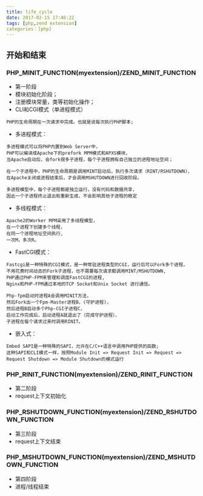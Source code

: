 ```yaml
---
title: life_cycle
date: 2017-02-15 17:46:22
tags: [php,zend extension]
categories：[php]
---
```


## 开始和结束

### PHP_MINIT_FUNCTION(myextension)/ZEND_MINIT_FUNCTION
- 第一阶段
- 模块初始化阶段；
- 注册模块常量，类等初始化操作；
- CLI和CGI模式（单进程模式）
```
PHP的生命周期在一次请求中完成。也就是说每次执行PHP脚本;
```
- 多进程模式：
```
多进程模式可以将PHP内置到Web Server中，
PHP可以编译成Apache下的prefork MPM模式和APXS模块，
当Apache启动后，会fork很多子进程，每个子进程拥有自己独立的进程地址空间；

在一个子进程中，PHP的生命周期是调用MINT启动后，执行多次请求（RINT/RSHUTDOWN)，
在Apache关闭或进程结束后，才会调用MSHUTDOWN进行回收阶段。

多进程模型中，每个子进程都是独立运行，没有代码和数据共享，
因此一个子进程终止退出和重新生成，不会影响其他子进程的稳定
```
- 多线程模式：
```
Apache2的Worker MPM采用了多线程模型，
在一个进程下创建多个线程，
在同一个进程地址空间执行,
一次M，多次R。
```
- FastCGI模式：
```
Fastcgi是一种特殊的CGI模式，是一种常驻进程类型的CGI，运行后可以Fork多个进程，
不用花费时间动态的Fork子进程，也不需要每次请求都调用MINT/MSHUTDOWN,
PHP通过PHP-FPM来管理和调度FastCGI的进程,
Nginx和PHP-FPM通过本地的TCP Socket和Unix Socket 进行通信。

Php-fpm启动时进程A会调用MINIT方法，
然后Fork出一个Fpm-Master进程B，(守护进程)，
然后进程B启动多个Php-CGI子进程C，
启动工作完成后，启动进程A就退出了（完成守护进程），
子进程在每个请求过来时调用RINIT。
```
- 嵌入式：
```
Embed SAPI是一种特殊的SAPI，允许在C/C++语言中调用PHP提供的函数;
这种SAPI和CLI模式一样，按照Module Init => Request Init => Request => Request Shutdown => Module Shutdown的模式运行
```

### PHP_RINIT_FUNCTION(myextension)/ZEND_RINIT_FUNCTION
- 第二阶段
- request上下文初始化

### PHP_RSHUTDOWN_FUNCTION(myextension)/ZEND_RSHUTDOWN_FUNCTION
- 第三阶段
- request上下文结束

### PHP_MSHUTDOWN_FUNCTION(myextension)/ZEND_MSHUTDOWN_FUNCTION
- 第四阶段
- 进程/线程结束